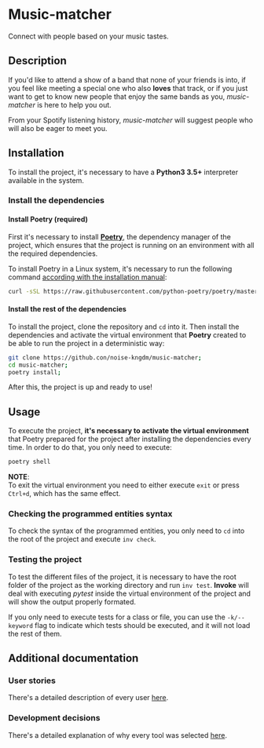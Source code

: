 
# Music-matcher
Connect with people based on your music tastes.

## Description
If you'd like to attend a show of a band that none of your friends is into, if you feel like meeting a special one who also **loves** that track, or if you just want to get to know new people that enjoy the same bands as you, *music-matcher* is here to help you out.

From your Spotify listening history, *music-matcher* will suggest people who will also be eager to meet you.

## Installation
To install the project, it's necessary to have a **Python3 3.5+** interpreter available in the system.  

### Install the dependencies
#### Install Poetry (required)
First it's necessary to install [**Poetry**](https://python-poetry.org/), the dependency manager of the project, which ensures that the project is running on an environment with all the required dependencies.  

To install Poetry in a Linux system, it's necessary to run the following command [according with the installation manual](https://python-poetry.org/docs/master/#installation):
```zsh
curl -sSL https://raw.githubusercontent.com/python-poetry/poetry/master/install-poetry.py | python -
```  

#### Install the rest of the dependencies
To install the project, clone the repository and `cd` into it. Then install the dependencies and activate the virtual environment that **Poetry** created to be able to run the project in a deterministic way:

```zsh
git clone https://github.con/noise-kngdm/music-matcher;
cd music-matcher;
poetry install;
```  

After this, the project is up and ready to use!

## Usage
To execute the project, **it's necessary to activate the virtual environment** that Poetry prepared for the project after installing the dependencies every time. In order to do that, you only need to execute:
```zsh
poetry shell
```  

**NOTE**:  
To exit the virtual environment you need to either execute `exit` or press `Ctrl+d`, which has the same effect.  

### Checking the programmed entities syntax
To check the syntax of the programmed entities, you only need to `cd` into the root of the project and execute `inv check`.

### Testing the project
To test the different files of the project, it is necessary to have the root folder of the project as the working directory and run `inv test`. **Invoke** will deal with executing *pytest* inside the virtual environment of the project and will show the output properly formated.  

If you only need to execute tests for a class or file, you can use the `-k/--keyword` flag to indicate which tests should be executed, and it will not load the rest of them.
  
## Additional documentation
### User stories
There's a detailed description of every user [here](docs/users.md).  

### Development decisions
There's a detailed explanation of why every tool was selected [here](docs/development_decisions.md).


